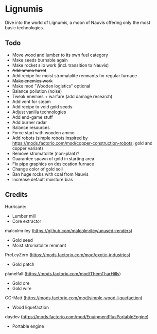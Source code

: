 # Lignumis
Dive into the world of Lignumis, a moon of Nauvis offering only the most basic technologies.

## Todo

 - Move wood and lumber to its own fuel category
 - Make seeds burnable again
 - Make rocket silo work (incl. transition to Nauvis)
 - ~~Add ammo turret~~
 - Add recipe for moist stromatolite remnants for regular furnace
 - ~~Make enemies work~~
 - Make mod "Wooden logistics" optional
 - Balance pollution (noise)
 - Tweak enemies + warfare (add damage research)
 - Add vent for steam
 - Add recipe to void gold seeds
 - Adjust vanilla technologies
 - Add end-game stuff
 - Add burner radar
 - Balance resources
 - Force start with wooden ammo
 - Add robots (simple robots inspired by https://mods.factorio.com/mod/copper-construction-robots; gold and copper variant)
 - Remove stromatolite (non-plant)?
 - Guarantee spawn of gold in starting area
 - Fix pipe graphics on desiccation furnace
 - Change color of gold soil
 - Ban huge rocks with coal from Nauvis
 - Increase default moisture bias

## Credits

Hurricane:
 
 - Lumber mill
 - Core extractor

malcolmriley (https://github.com/malcolmriley/unused-renders)

 - Gold seed
 - Moist stromatolite remnant

PreLeyZero (https://mods.factorio.com/mod/exotic-industries)

 - Gold patch

planetfall (https://mods.factorio.com/mod/ThemTharHills)

 - Gold ore
 - Gold wire

CG-Matt (https://mods.factorio.com/mod/simple-wood-liquefaction)

 - Wood liquefaction

daydev (https://mods.factorio.com/mod/EquipmentPlusPortableEngine)

 - Portable engine